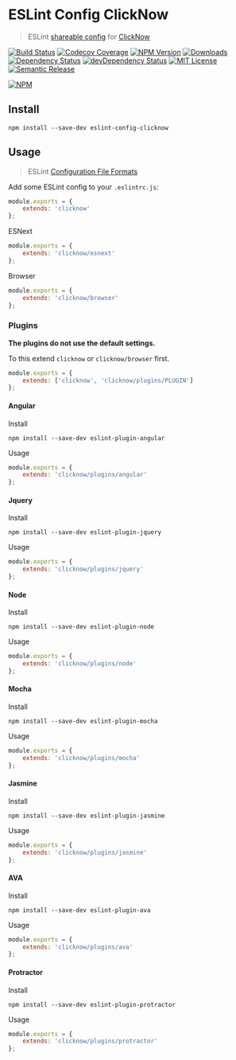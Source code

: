 # ESLint Config ClickNow
> ESLint [shareable config](http://eslint.org/docs/developer-guide/shareable-configs.html) for [ClickNow](https://github.com/cknow/eslint-config-clicknow)

[![Build Status](https://img.shields.io/travis/cknow/eslint-config-clicknow.svg)](https://travis-ci.org/cknow/eslint-config-clicknow)
[![Codecov Coverage](https://img.shields.io/codecov/c/github/cknow/eslint-config-clicknow.svg)](https://codecov.io/github/cknow/eslint-config-clicknow)
[![NPM Version](https://img.shields.io/npm/v/eslint-config-clicknow.svg)](https://www.npmjs.com/package/eslint-config-clicknow)
[![Downloads](https://img.shields.io/npm/dt/eslint-config-clicknow.svg)](https://www.npmjs.com/package/eslint-config-clicknow)
[![Dependency Status](https://img.shields.io/david/cknow/eslint-config-clicknow.svg)](https://david-dm.org/cknow/eslint-config-clicknow)
[![devDependency Status](https://img.shields.io/david/dev/cknow/eslint-config-clicknow.svg)](https://david-dm.org/cknow/eslint-config-clicknow#info=devDependencies)
[![MIT License](https://img.shields.io/npm/l/eslint-config-clicknow.svg)](http://opensource.org/licenses/MIT)
[![Semantic Release](https://img.shields.io/badge/%20%20%F0%9F%93%A6%F0%9F%9A%80-semantic--release-e10079.svg)](https://github.com/semantic-release/semantic-release)

[![NPM](https://nodei.co/npm/eslint-config-clicknow.png?downloads=true&downloadRank=true&stars=true)](https://nodei.co/npm/eslint-config-clicknow)

## Install

```
npm install --save-dev eslint-config-clicknow
```

## Usage
> ESLint [Configuration File Formats](http://eslint.org/docs/user-guide/configuring#configuration-file-formats)

Add some ESLint config to your `.eslintrc.js`:

```js
module.exports = {
    extends: 'clicknow'
};
```

ESNext

```js
module.exports = {
    extends: 'clicknow/esnext'
};
```

Browser

```js
module.exports = {
    extends: 'clicknow/browser'
};
```

### Plugins

__The plugins do not use the default settings.__

To this extend `clicknow` or `clicknow/browser` first.

```js
module.exports = {
    extends: ['clicknow', 'clicknow/plugins/PLUGIN']
};
```

#### Angular

Install

```
npm install --save-dev eslint-plugin-angular
```

Usage

```js
module.exports = {
    extends: 'clicknow/plugins/angular'
};
```

#### Jquery

Install

```
npm install --save-dev eslint-plugin-jquery
```

Usage

```js
module.exports = {
    extends: 'clicknow/plugins/jquery'
};
```

#### Node

Install

```
npm install --save-dev eslint-plugin-node
```

Usage

```js
module.exports = {
    extends: 'clicknow/plugins/node'
};
```

#### Mocha

Install

```
npm install --save-dev eslint-plugin-mocha
```

Usage

```js
module.exports = {
    extends: 'clicknow/plugins/mocha'
};
```

#### Jasmine

Install

```
npm install --save-dev eslint-plugin-jasmine
```

Usage

```js
module.exports = {
    extends: 'clicknow/plugins/jasmine'
};
```

#### AVA

Install

```
npm install --save-dev eslint-plugin-ava
```

Usage

```js
module.exports = {
    extends: 'clicknow/plugins/ava'
};
```

#### Protractor

Install

```
npm install --save-dev eslint-plugin-protractor
```

Usage

```js
module.exports = {
    extends: 'clicknow/plugins/protractor'
};
```
